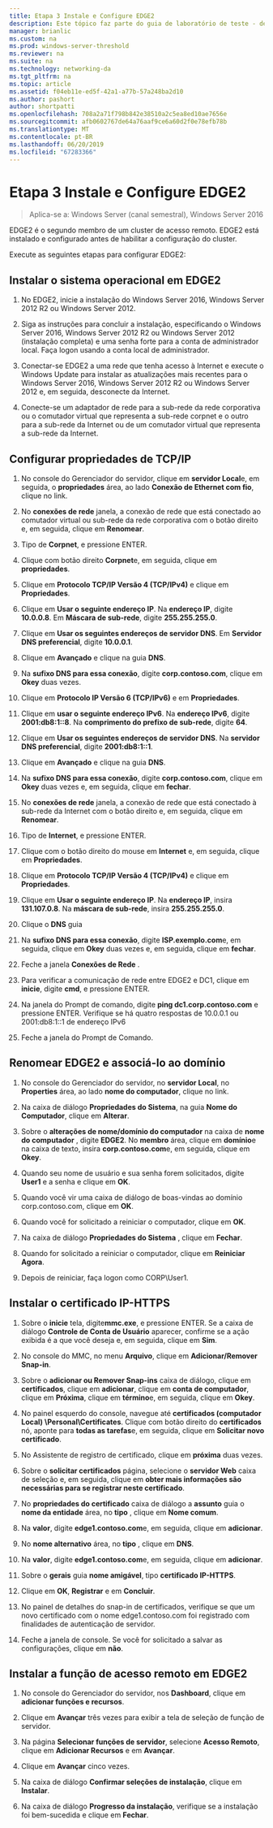 ```yaml
---
title: Etapa 3 Instale e Configure EDGE2
description: Este tópico faz parte do guia de laboratório de teste - demonstração do DirectAccess em um Cluster com Windows NLB para o Windows Server 2016
manager: brianlic
ms.custom: na
ms.prod: windows-server-threshold
ms.reviewer: na
ms.suite: na
ms.technology: networking-da
ms.tgt_pltfrm: na
ms.topic: article
ms.assetid: f04eb11e-ed5f-42a1-a77b-57a248ba2d10
ms.author: pashort
author: shortpatti
ms.openlocfilehash: 708a2a71f798b842e38510a2c5ea8ed10ae7656e
ms.sourcegitcommit: afb0602767de64a76aaf9ce6a60d2f0e78efb78b
ms.translationtype: MT
ms.contentlocale: pt-BR
ms.lasthandoff: 06/20/2019
ms.locfileid: "67283366"
---
```

# <a name="step-3-install-and-configure-edge2"></a>Etapa 3 Instale e Configure EDGE2

>Aplica-se a: Windows Server (canal semestral), Windows Server 2016

EDGE2 é o segundo membro de um cluster de acesso remoto. EDGE2 está instalado e configurado antes de habilitar a configuração do cluster.

Execute as seguintes etapas para configurar EDGE2:

## <a name="installOS"></a>Instalar o sistema operacional em EDGE2  
  
1.  No EDGE2, inicie a instalação do Windows Server 2016, Windows Server 2012 R2 ou Windows Server 2012.  
  
2.  Siga as instruções para concluir a instalação, especificando o Windows Server 2016, Windows Server 2012 R2 ou Windows Server 2012 (instalação completa) e uma senha forte para a conta de administrador local. Faça logon usando a conta local de administrador.  
  
3.  Conectar-se EDGE2 a uma rede que tenha acesso à Internet e execute o Windows Update para instalar as atualizações mais recentes para o Windows Server 2016, Windows Server 2012 R2 ou Windows Server 2012 e, em seguida, desconecte da Internet.  
  
4.  Conecte-se um adaptador de rede para a sub-rede da rede corporativa ou o comutador virtual que representa a sub-rede corpnet e o outro para a sub-rede da Internet ou de um comutador virtual que representa a sub-rede da Internet.  
  
## <a name="TCP"></a>Configurar propriedades de TCP/IP  
  
1.  No console do Gerenciador do servidor, clique em **servidor Local**e, em seguida, o **propriedades** área, ao lado **Conexão de Ethernet com fio**, clique no link.  
  
2.  No **conexões de rede** janela, a conexão de rede que está conectado ao comutador virtual ou sub-rede da rede corporativa com o botão direito e, em seguida, clique em **Renomear**.  
  
3.  Tipo de **Corpnet**, e pressione ENTER.  
  
4.  Clique com botão direito **Corpnet**e, em seguida, clique em **propriedades**.  
  
5.  Clique em **Protocolo TCP/IP Versão 4 (TCP/IPv4)** e clique em **Propriedades**.  
  
6.  Clique em **Usar o seguinte endereço IP**. Na **endereço IP**, digite **10.0.0.8**. Em **Máscara de sub-rede**, digite **255.255.255.0**.  
  
7.  Clique em **Usar os seguintes endereços de servidor DNS**. Em **Servidor DNS preferencial**, digite **10.0.0.1**.  
  
8.  Clique em **Avançado** e clique na guia **DNS**.  
  
9. Na **sufixo DNS para essa conexão**, digite **corp.contoso.com**, clique em **Okey** duas vezes.  
  
10. Clique em **Protocolo IP Versão 6 (TCP/IPv6)** e em **Propriedades**.  
  
11. Clique em **usar o seguinte endereço IPv6**. Na **endereço IPv6**, digite **2001:db8:1::8**. Na **comprimento do prefixo de sub-rede**, digite **64**.  
  
12. Clique em **Usar os seguintes endereços de servidor DNS**. Na **servidor DNS preferencial**, digite **2001:db8:1::1**.  
  
13. Clique em **Avançado** e clique na guia **DNS**.  
  
14. Na **sufixo DNS para essa conexão**, digite **corp.contoso.com**, clique em **Okey** duas vezes e, em seguida, clique em **fechar**.  
  
15. No **conexões de rede** janela, a conexão de rede que está conectado à sub-rede da Internet com o botão direito e, em seguida, clique em **Renomear**.  
  
16. Tipo de **Internet**, e pressione ENTER.  
  
17. Clique com o botão direito do mouse em **Internet** e, em seguida, clique em **Propriedades**.  
  
18. Clique em **Protocolo TCP/IP Versão 4 (TCP/IPv4)** e clique em **Propriedades**.  
  
19. Clique em **Usar o seguinte endereço IP**. Na **endereço IP**, insira **131.107.0.8**. Na **máscara de sub-rede**, insira **255.255.255.0**.  
  
20. Clique o **DNS** guia  
  
21. Na **sufixo DNS para essa conexão**, digite **ISP.exemplo.com**e, em seguida, clique em **Okey** duas vezes e, em seguida, clique em **fechar**.  
  
22. Feche a janela **Conexões de Rede** .  
  
23. Para verificar a comunicação de rede entre EDGE2 e DC1, clique em **inicie**, digite **cmd**, e pressione ENTER.  
  
24. Na janela do Prompt de comando, digite **ping dc1.corp.contoso.com** e pressione ENTER. Verifique se há quatro respostas de 10.0.0.1 ou 2001:db8:1::1 de endereço IPv6  
  
25. Feche a janela do Prompt de Comando.  
  
## <a name="rename"></a>Renomear EDGE2 e associá-lo ao domínio  
  
1.  No console do Gerenciador do servidor, no **servidor Local**, no **Properties** área, ao lado **nome do computador**, clique no link.  
  
2.  Na caixa de diálogo **Propriedades do Sistema**, na guia **Nome do Computador**, clique em **Alterar**.  
  
3.  Sobre o **alterações de nome/domínio do computador** na caixa de **nome do computador** , digite **EDGE2**. No **membro** área, clique em **domínio**e na caixa de texto, insira **corp.contoso.com**e, em seguida, clique em **Okey**.  
  
4.  Quando seu nome de usuário e sua senha forem solicitados, digite **User1** e a senha e clique em **OK**.  
  
5.  Quando você vir uma caixa de diálogo de boas-vindas ao domínio corp.contoso.com, clique em **OK**.  
  
6.  Quando você for solicitado a reiniciar o computador, clique em **OK**.  
  
7.  Na caixa de diálogo **Propriedades do Sistema** , clique em **Fechar**.  
  
8.  Quando for solicitado a reiniciar o computador, clique em **Reiniciar Agora**.  
  
9. Depois de reiniciar, faça logon como CORP\User1.  
  
## <a name="IPHTTPSCert"></a>Instalar o certificado IP-HTTPS  
  
1.  Sobre o **inicie** tela, digite**mmc.exe**, e pressione ENTER. Se a caixa de diálogo **Controle de Conta de Usuário** aparecer, confirme se a ação exibida é a que você deseja e, em seguida, clique em **Sim**.  
  
2.  No console do MMC, no menu **Arquivo**, clique em **Adicionar/Remover Snap-in**.  
  
3.  Sobre o **adicionar ou Remover Snap-ins** caixa de diálogo, clique em **certificados**, clique em **adicionar**, clique em **conta de computador**, clique em  **Próxima**, clique em **término**e, em seguida, clique em **Okey**.  
  
4.  No painel esquerdo do console, navegue até **certificados (computador Local) \Personal\Certificates**. Clique com botão direito do **certificados** nó, aponte para **todas as tarefas**e, em seguida, clique em **Solicitar novo certificado**.  
  
5.  No Assistente de registro de certificado, clique em **próxima** duas vezes.  
  
6.  Sobre o **solicitar certificados** página, selecione o **servidor Web** caixa de seleção e, em seguida, clique em **obter mais informações são necessárias para se registrar neste certificado**.  
  
7.  No **propriedades do certificado** caixa de diálogo a **assunto** guia o **nome da entidade** área, no **tipo** , clique em **Nome comum**.  
  
8.  Na **valor**, digite **edge1.contoso.com**e, em seguida, clique em **adicionar**.  
  
9. No **nome alternativo** área, no **tipo** , clique em **DNS**.  
  
10. Na **valor**, digite **edge1.contoso.com**e, em seguida, clique em **adicionar**.  
  
11. Sobre o **gerais** guia **nome amigável**, tipo **certificado IP-HTTPS**.  
  
12. Clique em **OK**, **Registrar** e em **Concluir**.  
  
13. No painel de detalhes do snap-in de certificados, verifique se que um novo certificado com o nome edge1.contoso.com foi registrado com finalidades de autenticação de servidor.  
  
14. Feche a janela de console. Se você for solicitado a salvar as configurações, clique em **não**.  
  
## <a name="InstallDA"></a>Instalar a função de acesso remoto em EDGE2  
  
1.  No console do Gerenciador do servidor, nos **Dashboard**, clique em **adicionar funções e recursos**.  
  
2.  Clique em **Avançar** três vezes para exibir a tela de seleção de função de servidor.  
  
3.  Na página **Selecionar funções de servidor**, selecione **Acesso Remoto**, clique em **Adicionar Recursos** e em **Avançar**.  
  
4.  Clique em **Avançar** cinco vezes.  
  
5.  Na caixa de diálogo **Confirmar seleções de instalação**, clique em **Instalar**.  
  
6.  Na caixa de diálogo **Progresso da instalação**, verifique se a instalação foi bem-sucedida e clique em **Fechar**.  
  


